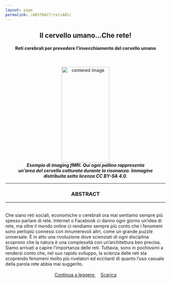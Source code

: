 ```yaml
---
layout: page
permalink: /ABSTRACT/retiABS/
---
```

<link rel="stylesheet" href="https://maxcdn.bootstrapcdn.com/font-awesome/4.7.0/css/font-awesome.min.css">

<center>
 <h2>Il cervello umano...Che rete! </h2>
 <h4>Reti cerebrali per prevedere l’invecchiamento del cervello umano</h4>
 <br> </center>

<section>
 <figure>
<center>
    <img src="/perugia/ImmaginiAbstract/retiABS.png" alt="centered image"
    height="300" width="150" class="responsive" >
</center>
<center>
<figcaption>  <b><em>Esempio di imaging fMRI. Qui ogni pallino rappresenta un’area del cervello catturata durante la risonanza. Immagine distribuita sotto licenza CC BY-SA 4.0.</em></b> </figcaption>
</center>
</figure>
 <section>

<hr>
 <section>
 <center> <h3> ABSTRACT </h3> </center>
 <hr>
 <br>Che siano reti sociali, economiche o cerebrali ora mai sentiamo sempre più spesso parlare di rete. Internet o Facebook ci danno ogni giorno un’idea di rete, ma oltre il mondo online ci rendiamo sempre più conto che i fenomeni sono perlopiù connessi con innumerevoli altri, come un grande puzzle universale. È in atto una rivoluzione dove scienziati di ogni disciplina scoprono che la natura è una complessità con un’architettura ben precisa. Siamo arrivati a capire l’importanza delle reti. Tuttavia, sono in pochissimi a rendersi conto che, nel suo rapido sviluppo, la scienza delle reti sta scoprendo fenomeni molto più rivelatori ed eccitanti di quanto l’uso casuale della parola rete abbia mai suggerito.<br><br>

 <center>
<a href="/perugia/ArticoliHTML/reti/"> Continua a leggere </a> &nbsp; &nbsp;
<a href="/perugia/DOWNLOADSINGLE/retineuraliSINGLE.pdf"> Scarica </a>
</center>
